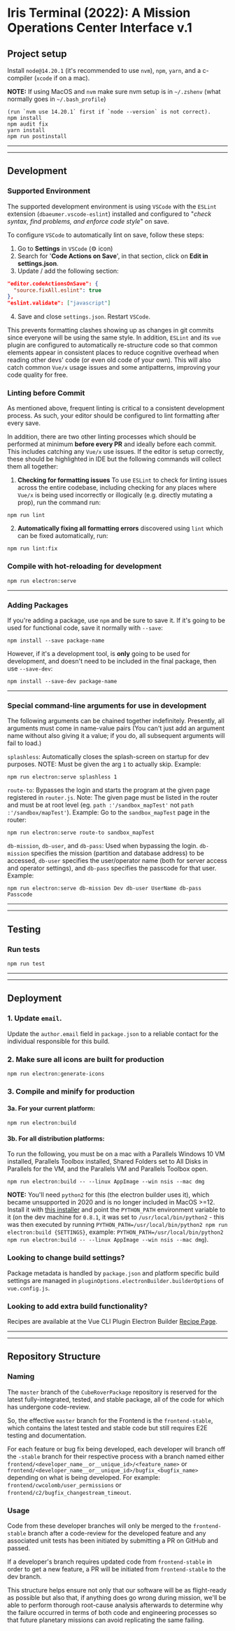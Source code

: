 # Iris Terminal (2022): A Mission Operations Center Interface v.1

## **Project setup**
Install `node@14.20.1` (it's recommended to use `nvm`), `npm`, `yarn`, and a c-compiler (`xcode` if on a mac).

**NOTE:** If using MacOS and `nvm` make sure nvm setup is in `~/.zshenv` (what normally goes in `~/.bash_profile`)


```
(run `nvm use 14.20.1` first if `node --version` is not correct).
npm install
npm audit fix
yarn install
npm run postinstall
```

----
----


## **Development**

### **Supported Environment**
The supported development environment is using `VSCode` with the `ESLint` extension (`dbaeumer.vscode-eslint`) installed and configured to "*check syntax, find problems, and enforce code style*" on save.

To configure `VSCode` to automatically lint on save, follow these steps:
1. Go to **Settings** in `VSCode` (⚙️ icon)
2. Search for '**Code Actions on Save**', in that section, click on **Edit in settings.json**.
3. Update / add the following section:
```json
"editor.codeActionsOnSave": {
  "source.fixAll.eslint": true
},
"eslint.validate": ["javascript"]
```
4. Save and close `settings.json`. Restart `VSCode`.

This prevents formatting clashes showing up as changes in git commits since everyone will be using the same style. In addition, `ESLint` and its `vue` plugin are configured to automatically re-structure code so that common elements appear in consistent places to reduce cognitive overhead when reading other devs' code (or even old code of your own). This will also catch common `Vue/x` usage issues and some antipatterns, improving your code quality for free.

### **Linting before Commit**
As mentioned above, frequent linting is critical to a consistent development process. As such, your editor should be configured to lint formatting after every save. 

In addition, there are two other linting processes which should be performed at minimum **before every PR** and ideally before each commit. This includes catching any `Vue/x` use issues. If the editor is setup correctly, these should be highlighted in IDE but the following commands will collect them all together:

1. **Checking for formatting issues**
To use `ESLint` to check for linting issues across the entire codebase, including checking for any places where `Vue/x` is being used incorrectly or illogically (e.g. directly mutating a prop), run the command run:
```
npm run lint
```
2. **Automatically fixing all formatting errors** discovered using `lint` which can be fixed automatically, run:
```
npm run lint:fix
```


### **Compile with hot-reloading for development**
```
npm run electron:serve
```

----

### **Adding Packages**
If you're adding a package, use `npm` and be sure to save it. If it's going to be used for functional code, save it normally with `--save`:
```
npm install --save package-name
```
However, if it's a development tool, is **only** going to be used for development, and doesn't need to be included in the final package, then use `--save-dev`:
```
npm install --save-dev package-name
```

----

### **Special command-line arguments for use in development**
The following arguments can be chained together indefinitely. Presently, all arguments must come in name-value pairs (You can't just add an argument name without also giving it a value; if you do, all subsequent arguments will fail to load.)

`splashless`: Automatically closes the splash-screen on startup for dev purposes. NOTE: Must be given the arg `1` to actually skip. Example:
```
npm run electron:serve splashless 1
```

`route-to`: Bypasses the login and starts the program at the given page registered in `router.js`.
Note: The given page must be listed in the router and must be at root level (eg. `path :'/sandbox_mapTest'` not `path :'/sandbox/mapTest'`).
Example:
Go to the `sandbox_mapTest` page in the router:
```
npm run electron:serve route-to sandbox_mapTest
```

`db-mission`, `db-user`, and `db-pass`: Used when bypassing the login. `db-mission` specifies the mission (partition and database address) to be accessed, `db-user` specifies the user/operator name (both for server access and operator settings), and `db-pass` specifies the passcode for that user.
Example:
```
npm run electron:serve db-mission Dev db-user UserName db-pass Passcode
```

----
----

## **Testing**

### **Run tests**
```
npm run test
```

----
----

## **Deployment**

### 1. **Update `email`.**
Update the `author.email` field in `package.json` to a reliable contact for the individual responsible for this build.

### 2. **Make sure all icons are built for production**
```
npm run electron:generate-icons
```

### 3. **Compile and minify for production**
#### 3a. For your current platform:
```
npm run electron:build
```
#### 3b. For all distribution platforms:
To run the following, you must be on a mac with a Parallels Windows 10 VM installed, Parallels Toolbox installed, Shared Folders set to All Disks in Parallels for the VM, and the Parallels VM and Parallels Toolbox open.
```
npm run electron:build -- --linux AppImage --win nsis --mac dmg
```

**NOTE:** You'll need `python2` for this (the electron builder uses it), which became unsupported in 2020 and is no longer included in MacOS >=12. Install it with [this installer](https://www.python.org/downloads/release/python-2718/) and point the `PYTHON_PATH` environment variable to it (on the dev machine for `0.8.1`, it was set to `/usr/local/bin/python2` - this was then executed by running `PYTHON_PATH=/usr/local/bin/python2 npm run electron:build {SETTINGS}`, example: `PYTHON_PATH=/usr/local/bin/python2 npm run electron:build -- --linux AppImage --win nsis --mac dmg`).

### **Looking to change build settings?**
Package metadata is handled by `package.json` and platform specific build settings are managed in `pluginOptions.electronBuilder.builderOptions` of `vue.config.js`.

### **Looking to add extra build functionality?**
Recipes are available at the Vue CLI Plugin Electron Builder [Recipe Page](https://nklayman.github.io/vue-cli-plugin-electron-builder/guide/recipes.html).


----
----


## **Repository Structure**
### Naming
The `master` branch of the `CubeRoverPackage` repository is reserved for the latest fully-integrated, tested, and stable package, all of the code for which has undergone code-review.

So, the effective `master` branch for the Frontend is the `frontend-stable`, which contains the latest tested and stable code but still requires E2E testing and documentation.

For each feature or bug fix being developed, each developer will branch off the `-stable` branch for their respective process with a branch named either
`frontend/<developer_name__or__unique_id>/<feature_name>`
or
`frontend/<developer_name__or__unique_id>/bugfix_<bugfix_name>`
depending on what is being developed. For example:
`frontend/cwcolomb/user_permissions`
or
`frontend/c2/bugfix_changestream_timeout`.

### Usage
Code from these developer branches will only be merged to the `frontend-stable` branch after a code-review for the developed feature and any associated unit tests has been initiated by submitting a PR on GitHub and passed.

If a developer's branch requires updated code from `frontend-stable` in order to get a new feature, a PR will be initiated from `frontend-stable` to the dev branch.

This structure helps ensure not only that our software will be as flight-ready as possible but also that, if anything does go wrong during mission, we'll be able to perform thorough root-cause analysis afterwards to determine why the failure occurred in terms of both code and engineering processes so that future planetary missions can avoid replicating the same failing.
